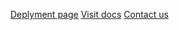 [Deplyment page](https://outstageed.github.io/join-outstageed/)
[Visit docs](/Join_Outstageed.pdf)
[Contact us](https://razifalah.com/Contact)
